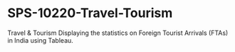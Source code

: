# SPS-10220-Travel-Tourism
Travel &amp; Tourism
Displaying the statistics on Foreign Tourist Arrivals (FTAs) in India using Tableau.
